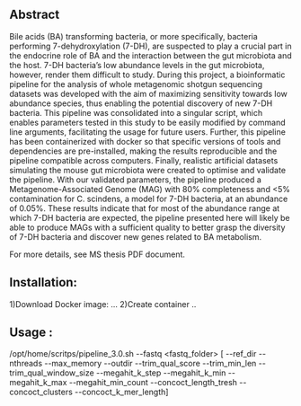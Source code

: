 ## Abstract
Bile acids (BA) transforming bacteria, or more specifically, bacteria performing 7-dehydroxylation (7-DH), are suspected to play a crucial part in the endocrine role of BA and the interaction between the gut microbiota and the host. 7-DH bacteria’s low abundance levels in the gut microbiota, however, render them difficult to study. During this project, a bioinformatic pipeline for the analysis of whole metagenomic shotgun sequencing datasets was developed with the aim of maximizing sensitivity towards low abundance species, thus enabling the potential discovery of new 7-DH bacteria. This pipeline was consolidated into a singular script, which enables parameters tested in this study to be easily modified by command line arguments, facilitating the usage for future users. Further, this pipeline has been containerized with docker so that specific versions of tools and dependencies are pre-installed, making the results reproducible and the pipeline compatible across computers. Finally, realistic artificial datasets simulating the mouse gut microbiota were created to optimise and validate the pipeline. With our validated parameters, the pipeline produced a Metagenome-Associated Genome (MAG) with 80% completeness and <5% contamination for C. scindens, a model for 7-DH bacteria, at an abundance of 0.05%. These results indicate that for most of the abundance range at which 7-DH bacteria are expected, the pipeline presented here will likely be able to produce MAGs with a sufficient quality to better grasp the diversity of 7-DH bacteria and discover new genes related to BA metabolism.

For more details, see MS thesis PDF document.

## Installation: 
1)Download Docker image:
...
2)Create container
..

## Usage : 

/opt/home/scritps/pipeline_3.0.sh --fastq <fastq_folder> [ --ref_dir --nthreads --max_memory --outdir --trim_qual_score --trim_min_len --trim_qual_window_size --megahit_k_step --megahit_k_min --megahit_k_max --megahit_min_count --concoct_length_tresh --concoct_clusters --concoct_k_mer_length]


